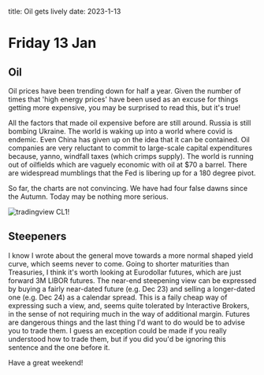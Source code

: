 title: Oil gets lively
date: 2023-1-13

# Friday 13 Jan
## Oil
Oil prices have been trending down for half a year.
Given the number of times that 'high energy prices' have been used as an
excuse for things getting more expensive, you may be surprised to read this, but it's true!

All the factors that made oil expensive before are still around.
Russia is still bombing Ukraine.
The world is waking up into a world where covid is endemic.
Even China has given up on the idea that it can be contained.
Oil companies are very reluctant to commit to large-scale capital expenditures 
because, yanno, windfall taxes (which crimps supply).
The world is running out of oilfields which are vaguely 
economic with oil at $70 a barrel.
There are widespread mumblings that the Fed is libering up for a 180 degree
pivot.

So far, the charts are not convincing. We have had four false dawns 
since the Autumn. Today may be nothing more serious.



![tradingview CL1!](https://www.tradingview.com/x/h98oAFo6/)

## Steepeners
I know I wrote about the general move towards a more normal shaped
yield curve, which seems never to come.
Going to shorter maturities than Treasuries, I think it's worth
looking at Eurodollar futures, which are just forward 3M LIBOR 
futures. 
The near-end steepening view can be expressed by buying a fairly 
near-dated future (e.g. Dec 23) and selling a longer-dated one (e.g. Dec 24) 
as a calendar spread.
This is a faily cheap way of expressing such a view, and, seems quite 
tolerated by Interactive Brokers, in the sense of not requiring much in the way
of additional margin. 
Futures are dangerous things and the last thing I'd want to do would be to 
advise you to trade them. 
I guess an exception could be made if you really understood how to trade them,
but if you did you'd be ignoring this sentence and the one before it.

Have a great weekend!
